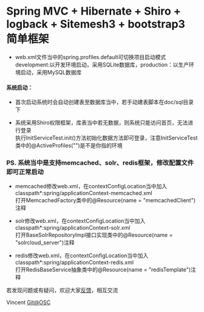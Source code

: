 # Spring MVC + Hibernate + Shiro + logback + Sitemesh3 + bootstrap3 简单框架

+ web.xml文件当中的spring.profiles.default可切换项目启动模式<br>
development:以开发环境启动，采用SQLite数据库，production：以生产环境启动，采用MySQL数据库


#### 系统启动：
+ 首次启动系统时会自动创建表至数据库当中，若手动建表脚本在doc/sql目录下

+ 系统采用Shiro权限框架，库表当中若无数据，则系统只能访问首页，无法进行登录<br/>
执行InitServiceTest.init()方法初始化数据方法即可登录，注意InitServiceTest类中的@ActiveProfiles("")是不是你指的环境


### PS. 系统当中是支持memcached、solr、redis框架，修改配置文件即可正常启动
+ memcached修改web.xml，在contextConfigLocation当中加入classpath*:spring/applicationContext-memcached.xml<br/>
打开MemcachedFactory类中的@Resource(name = "memcachedClient")注释

+ solr修改web.xml，在contextConfigLocation当中加入classpath*:spring/applicationContext-solr.xml<br/>
打开BaseSolrRepositoryImpl接口实现类中的@Resource(name = "solrcloud_server")注释

+ redis修改web.xml，在contextConfigLocation当中加入classpath*:spring/applicationContext-redis.xml<br/>
打开RedisBaseService抽象类中的@Resource(name = "redisTemplate")注释


若发现问题或有疑问，欢迎大家[反馈](http://git.oschina.net/wangxinforme/springmvc-hibernate/issues)，相互交流

Vincent [Git@OSC](http://git.oschina.net/wangxinforme "Vincent Git@OSC主页")

